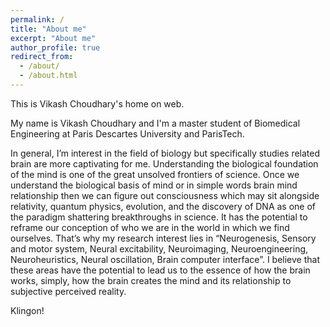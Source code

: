 ```yaml
---
permalink: /
title: "About me"
excerpt: "About me"
author_profile: true
redirect_from: 
  - /about/
  - /about.html
---
```


This is Vikash Choudhary's home on web.

My name is Vikash Choudhary and I'm a master student of Biomedical Engineering at Paris Descartes University and ParisTech. 

In general, I’m interest in the field of biology but specifically studies related brain are more captivating for me. Understanding the biological foundation of the mind is one of the great unsolved frontiers of science. Once we understand the biological basis of mind or in simple words brain mind relationship then we can figure out consciousness which may sit alongside relativity, quantum physics, evolution, and the discovery of DNA as one of the paradigm shattering breakthroughs in science. It has the potential to reframe our conception of who we are in the world in which we find ourselves. That’s why my research interest lies in “Neurogenesis, Sensory and motor system, Neural excitability, Neuroimaging, Neuroengineering, Neuroheuristics, Neural oscillation, Brain computer interface”. I believe that these areas have the potential to lead us to the essence of how the brain works, simply, how the brain creates the mind and its relationship to subjective perceived reality. 

Klingon!
